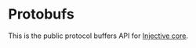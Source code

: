 # Protobufs

This is the public protocol buffers API for [Injective core](https://github.com/InjectiveLabs/helios-core).